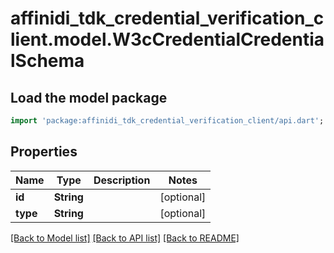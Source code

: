 # affinidi_tdk_credential_verification_client.model.W3cCredentialCredentialSchema

## Load the model package

```dart
import 'package:affinidi_tdk_credential_verification_client/api.dart';
```

## Properties

| Name     | Type       | Description | Notes      |
| -------- | ---------- | ----------- | ---------- |
| **id**   | **String** |             | [optional] |
| **type** | **String** |             | [optional] |

[[Back to Model list]](../README.md#documentation-for-models) [[Back to API list]](../README.md#documentation-for-api-endpoints) [[Back to README]](../README.md)
